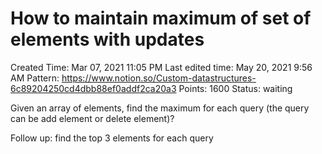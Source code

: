# How to maintain maximum of set of elements with updates

Created Time: Mar 07, 2021 11:05 PM
Last edited time: May 20, 2021 9:56 AM
Pattern: https://www.notion.so/Custom-datastructures-6c89204250cd4dbb88ef0addf2ca20a3
Points: 1600
Status: waiting

Given an array of elements, find the maximum for each query (the query can be add element or
delete element)?

Follow up: find the top 3 elements for each query